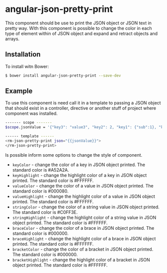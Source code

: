 # angular-json-pretty-print
This component should be use to print the JSON object or JSON text in pretty way. With this component is possible to change the color in each type of element within of JSON object and expand and retract objects and arrays.

## Installation

To install witn Bower:

```sh
$ bower install angular-json-pretty-print --save-dev
```

## Example

To use this component is need call it in a template to passing a JSON object that should exist in a controller, directive or another stuff of project where component was installed.

```sh
------- scope -------
$scope.jsonValue = '{"key3": "value3", "key2": 2, "key1": {"sub":1}, "key4": ["teste1","teste2","teste3"]}';

------ template ------
<rm-json-pretty-print json="{{jsonValue}}">
</rm-json-pretty-print>
```

Is possible inform some options to change the style of component.

- `keyColor` - change the color of a key in JSON object printed. The standard color is #A52A2A.
- `keyHighlight` - change the highlight color of a key in JSON object printed. The standard color is #FFFFFF.
- `valueColor` - change the color of a value in JSON object printed. The standard color is #000080.
- `valueHighlight` - change the highlight color of a value in JSON object printed. The standard color is #FFFFFF.
- `stringColor` - change the color of a string value in JSON object printed. The standard color is #C0FF3E.
- `stringHighlight` - change the highlight color of a string value in JSON object printed. The standard color is #FFFFFF.
- `braceColor` - change the color of a brace in JSON object printed. The standard color is #000000.
- `braceHighlight` - change the highlight color of a brace in JSON object printed. The standard color is #FFFFFF.
- `bracketColor` - change the color of a bracket in JSON object printed. The standard color is #000000.
- `bracketHighlight` - change the highlight color of a bracket in JSON object printed. The standard color is #FFFFFF.
